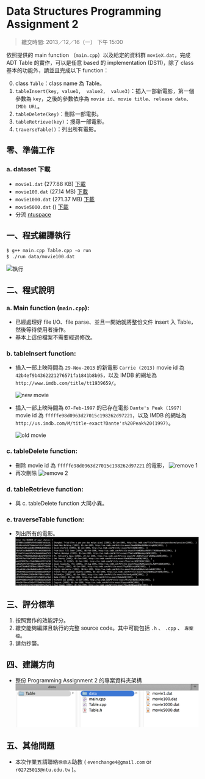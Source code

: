 # Data Structures Programming Assignment 2
> 繳交時間: 2013／12／16（一） 下午 15:00

依照提供的 main function （`main.cpp`）以及給定的資料群 `movieX.dat`，完成 ADT Table 的實作，可以是任意 based 的 implementation (DS11)，除了 class 基本的功能外，請並且完成以下 function：

0. class `Table`：class name 為 Table。
1. `tableInsert(key, value1,  value2,  value3)`：插入一部新電影，第一個參數為 `key`，之後的參數依序為 `movie id`、`movie title`、`release date`、`IMDb URL`。
2. `tableDelete(key)`：刪除一部電影。
3. `tableRetrieve(key)`：搜尋一部電影。
4. `traverseTable()`：列出所有電影。

## 零、準備工作
### a. dataset 下載
- `movie1.dat` (277.88 KB) [下載](https://drive.google.com/file/d/0B41WBNgHd5hjV3lKTTRyU1pfLW8/edit?usp=sharing) 
- `movie100.dat` (27.14 MB) [下載](https://drive.google.com/file/d/0B41WBNgHd5hjUEEzYXdpcm9QRGc/edit?usp=sharing)
- `movie1000.dat` (271.37 MB) [下載](https://drive.google.com/file/d/0B41WBNgHd5hjVnI2cGYtVzh6QWc/edit?usp=sharing)
- `movie5000.dat` () [下載]()
- 分流 [ntuspace]()

## 一、程式編譯執行

```
$ g++ main.cpp Table.cpp -o run
$ ./run data/movie100.dat
```
    
![執行](https://raw.github.com/evenchange4/102-1_DS_PA2_ADT-Table/master/image/%E5%9F%B7%E8%A1%8C.png)

## 二、程式說明
### a. Main function (`main.cpp`):
- 已經處理好 file I/O、file parse、並且一開始就將整份文件 insert 入 Table，然後等待使用者操作。
- 基本上這份檔案不需要經過修改。

### b. tableInsert function:

- 插入一部上映時間為 `29-Nov-2013` 的新電影 `Carrie (2013)` movie id 為 `42b4ef9b4362221276571fa1841b8b95`，以及 IMDB 的網址為 `http://www.imdb.com/title/tt1939659/`。

    ![new movie](https://raw.github.com/evenchange4/102-1_DS_PA2_ADT-Table/master/image/insert%20new%20movie.png)

- 插入一部上映時間為 `07-Feb-1997` 的已存在電影 `Dante's Peak (1997)` movie id 為 `fffffe98d0963d27015c198262d97221`，以及 IMDB 的網址為 `http://us.imdb.com/M/title-exact?Dante's%20Peak%20(1997)`。

    ![old movie](https://raw.github.com/evenchange4/102-1_DS_PA2_ADT-Table/master/image/insert%20old%20movie.png)

### c. tableDelete function:
- 刪除 movie id 為 `fffffe98d0963d27015c198262d97221` 的電影，
    ![remove 1](https://raw.github.com/evenchange4/102-1_DS_PA2_ADT-Table/master/image/remove1.png)
- 再次刪除
    ![remove 2](https://raw.github.com/evenchange4/102-1_DS_PA2_ADT-Table/master/image/remove2.png)    

### d. tableRetrieve function:
 - 與 c. tableDelete function 大同小異。

### e. traverseTable function:
- 列出所有的電影。
    ![list](https://github.com/evenchange4/102-1_DS_PA2_ADT-Table/raw/master/image/list.png)
    

## 三、評分標準
1. 按照實作的效能評分。
2. 繳交能夠編譯且執行的完整 source code。其中可能包括 `.h` 、 `.cpp` 、 `專案檔`。
3. 請勿抄襲。

## 四、建議方向
- 整份 Programming Assignment 2 的專案資料夾架構
    ![架構](https://github.com/evenchange4/102-1_DS_PA2_ADT-Table/raw/master/image/project%20%E6%9E%B6%E6%A7%8B.png)

## 五、其他問題
- 本次作業五請聯絡`徐承志`助教 ( `evenchange4@gmail.com` or `r02725013@ntu.edu.tw` )。